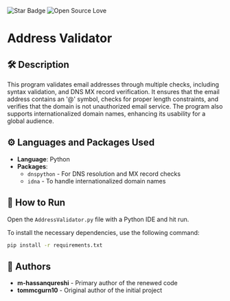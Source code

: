 <!--Please do not remove this part-->
![Star Badge](https://img.shields.io/static/v1?label=%F0%9F%8C%9F&message=If%20Useful&style=flat&color=BC4E99)
![Open Source Love](https://badges.frapsoft.com/os/v1/open-source.svg?v=103)

# Address Validator

## 🛠️ Description

This program validates email addresses through multiple checks, including syntax validation,  and DNS MX record verification. It ensures that the email address contains an '@' symbol, checks for proper length constraints, and verifies that the domain is not unauthorized email service. The program also supports internationalized domain names, enhancing its usability for a global audience.

## ⚙️ Languages and Packages Used

- **Language**: Python
- **Packages**:
  - `dnspython` - For DNS resolution and MX record checks
  - `idna` - To handle internationalized domain names

## 🌟 How to Run

Open the `AddressValidator.py` file with a Python IDE and hit run.

To install the necessary dependencies, use the following command:

```bash
pip install -r requirements.txt
```
## 🤖 Authors

- **m-hassanqureshi** - Primary author of the renewed code
- **tommcgurn10** - Original author of the initial project

